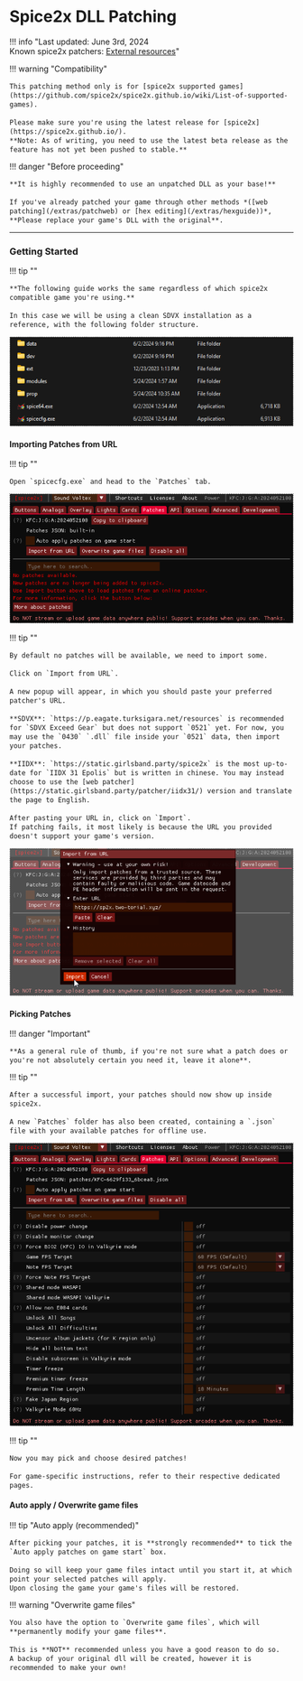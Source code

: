 # Spice2x DLL Patching

!!! info "Last updated: June 3rd, 2024<br>Known spice2x patchers: [External resources](/externalresources#spice2x-patchers)"

!!! warning "Compatibility"

	This patching method only is for [spice2x supported games](https://github.com/spice2x/spice2x.github.io/wiki/List-of-supported-games).

	Please make sure you're using the latest release for [spice2x](https://spice2x.github.io/).  
	**Note: As of writing, you need to use the latest beta release as the feature has not yet been pushed to stable.**

!!! danger "Before proceeding"

	**It is highly recommended to use an unpatched DLL as your base!**
	
	If you've already patched your game through other methods *([web patching](/extras/patchweb) or [hex editing](/extras/hexguide))*,  
	**Please replace your game's DLL with the original**.

---
### Getting Started

!!! tip ""

	**The following guide works the same regardless of which spice2x compatible game you're using.**

	In this case we will be using a clean SDVX installation as a reference, with the following folder structure.

<img src="/img/patchsp2x/1.png">

#### Importing Patches from URL

!!! tip ""

	Open `spicecfg.exe` and head to the `Patches` tab.

<img src="/img/patchsp2x/2.png">

!!! tip ""

	By default no patches will be available, we need to import some. 

	Click on `Import from URL`.

	A new popup will appear, in which you should paste your preferred patcher's URL.  

	**SDVX**: `https://p.eagate.turksigara.net/resources` is recommended for `SDVX Exceed Gear` but does not support `0521` yet. For now, you may use the `0430` `.dll` file inside your `0521` data, then import your patches.

	**IIDX**: `https://static.girlsband.party/spice2x` is the most up-to-date for `IIDX 31 Epolis` but is written in chinese. You may instead choose to use the [web patcher](https://static.girlsband.party/patcher/iidx31/) version and translate the page to English.

	After pasting your URL in, click on `Import`.  
	If patching fails, it most likely is because the URL you provided doesn't support your game's version.

<img src="/img/patchsp2x/3.png">

#### Picking Patches

!!! danger "Important"

	**As a general rule of thumb, if you're not sure what a patch does or you're not absolutely certain you need it, leave it alone**.

!!! tip ""

	After a successful import, your patches should now show up inside spice2x.
	
	A new `Patches` folder has also been created, containing a `.json` file with your available patches for offline use.

<img src="/img/patchsp2x/4.png">

!!! tip ""

	Now you may pick and choose desired patches!

	For game-specific instructions, refer to their respective dedicated pages.

#### Auto apply / Overwrite game files

!!! tip "Auto apply (recommended)"

	After picking your patches, it is **strongly recommended** to tick the `Auto apply patches on game start` box.

	Doing so will keep your game files intact until you start it, at which point your selected patches will apply.  
	Upon closing the game your game's files will be restored.

!!! warning "Overwrite game files"

	You also have the option to `Overwrite game files`, which will **permanently modify your game files**.

	This is **NOT** recommended unless you have a good reason to do so.  
	A backup of your original dll will be created, however it is recommended to make your own!